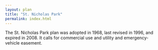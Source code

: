 ```yaml
---
layout: plan
title: "St. Nicholas Park"
permalink: index.html
---
```


The St. Nicholas Park plan was adopted in 1968, last revised in 1996, and expired in 2008. It calls for commercial use and utility and emergency-vehicle easement.